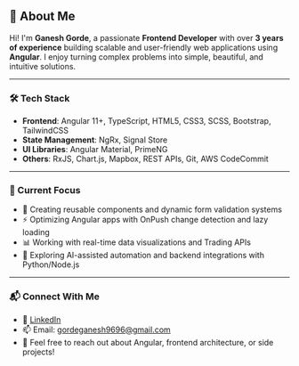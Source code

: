 ## 👋 About Me

Hi! I'm **Ganesh Gorde**, a passionate **Frontend Developer** with over **3 years of experience** building scalable and user-friendly web applications using **Angular**. I enjoy turning complex problems into simple, beautiful, and intuitive solutions.

---

### 🛠️ Tech Stack

- **Frontend**: Angular 11+, TypeScript, HTML5, CSS3, SCSS, Bootstrap, TailwindCSS
- **State Management**: NgRx, Signal Store
- **UI Libraries**: Angular Material, PrimeNG
- **Others**: RxJS, Chart.js, Mapbox, REST APIs, Git, AWS CodeCommit

---

### 🚀 Current Focus

- 🔧 Creating reusable components and dynamic form validation systems  
- ⚡ Optimizing Angular apps with OnPush change detection and lazy loading  
- 📊 Working with real-time data visualizations and Trading APIs  
- 🧠 Exploring AI-assisted automation and backend integrations with Python/Node.js

---

### 📬 Connect With Me

- 💼 [LinkedIn](https://www.linkedin.com/in/ganesh-gorde)  
- 📫 Email: gordeganesh9696@gmail.com  
- 💬 Feel free to reach out about Angular, frontend architecture, or side projects!
